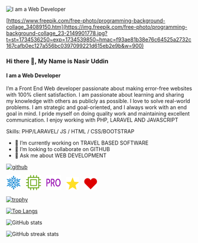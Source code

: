 ![I am a Web Developer](https://img.freepik.com/free-photo/programming-background-collage_23-2149901789.jpg?t=st=1734534519~exp=1734538119~hmac=0df0a19afcf1c3b2ce5cc58b2028d0691c6efd7eed5715807c4f497d30ae962f&w=900)

[https://www.freepik.com/free-photo/programming-background-collage_34089150.htm](https://img.freepik.com/free-photo/programming-background-collage_23-2149901778.jpg?t=st=1734536250~exp=1734539850~hmac=f93ae81b38e76c64525a2732c167cafb0ec127a556bc0397099221d615eb2e9b&w=900)

### Hi there 👋, My Name is Nasir Uddin
#### I am a Web Developer


I’m a Front End Web developer passionate about making error-free websites with 100% client satisfaction. I am passionate about learning and sharing my knowledge with others as publicly as possible. I love to solve real-world problems. I am strategic and goal-oriented, and I always work with an end goal in mind. I pride myself on doing quality work and maintaining excellent communication. I enjoy working with PHP, LARAVEL AND JAVASCRIPT

Skills: PHP/LARAVEL/ JS / HTML / CSS/BOOTSTRAP

- 🔭 I’m currently working on TRAVEL BASED SOFTWARE 
- 👯 I’m looking to collaborate on GITHUB 
- 💬 Ask me about WEB DEVELOPMENT 


[<img src='https://cdn.jsdelivr.net/npm/simple-icons@3.0.1/icons/github.svg' alt='github' height='40'>](https://github.com/NasirBDalways)  

<a href='https://archiveprogram.github.com/'><img src='https://raw.githubusercontent.com/acervenky/animated-github-badges/master/assets/acbadge.gif' width='40' height='40'></a> <a href='https://docs.github.com/en/developers'><img src='https://raw.githubusercontent.com/acervenky/animated-github-badges/master/assets/devbadge.gif' width='40' height='40'></a> <a href='https://github.com/pricing'><img src='https://raw.githubusercontent.com/acervenky/animated-github-badges/master/assets/pro.gif' width='40' height='40'></a> <a href='https://stars.github.com/'><img src='https://raw.githubusercontent.com/acervenky/animated-github-badges/master/assets/starbadge.gif' width='35' height='35'></a> <a href='https://docs.github.com/en/github/supporting-the-open-source-community-with-github-sponsors'><img src='https://raw.githubusercontent.com/acervenky/animated-github-badges/master/assets/sponsorbadge.gif' width='35' height='35'></a> 

[![trophy](https://github-profile-trophy.vercel.app/?username=NasirBDalways)](https://github.com/ryo-ma/github-profile-trophy)

[![Top Langs](https://github-readme-stats.vercel.app/api/top-langs/?username=NasirBDalways)](https://github.com/anuraghazra/github-readme-stats)

![GitHub stats](https://github-readme-stats.vercel.app/api?username=NasirBDalways&show_icons=true)  

![GitHub streak stats](https://streak-stats.demolab.com/?user=NasirBDalways)  

